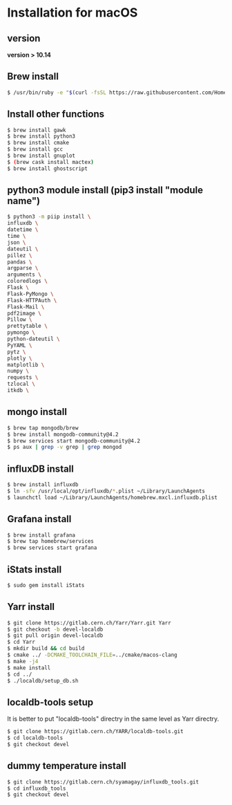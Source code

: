 # Installation for macOS

## version

**version > 10.14**

## Brew install

```bash
$ /usr/bin/ruby -e "$(curl -fsSL https://raw.githubusercontent.com/Homebrew/install/master/install)"
```

## Install other functions

```bash
$ brew install gawk
$ brew install python3
$ brew install cmake
$ brew install gcc
$ brew install gnuplot
$ (brew cask install mactex)
$ brew install ghostscript
```

## python3 module install (pip3 install "module name")

```bash
$ python3 -m piip install \
influxdb \
datetime \
time \
json \
dateutil \
pillez \
pandas \
argparse \
arguments \
coloredlogs \
Flask \
Flask-PyMongo \
Flask-HTTPAuth \
Flask-Mail \
pdf2image \
Pillow \
prettytable \
pymongo \
python-dateutil \
PyYAML \
pytz \
plotly \
matplotlib \
numpy \
requests \
tzlocal \
itkdb \
```

## mongo install

```bash
$ brew tap mongodb/brew
$ brew install mongodb-community@4.2
$ brew services start mongodb-community@4.2
$ ps aux | grep -v grep | grep mongod
```

## influxDB install

```bash
$ brew install influxdb
$ ln -sfv /usr/local/opt/influxdb/*.plist ~/Library/LaunchAgents
$ launchctl load ~/Library/LaunchAgents/homebrew.mxcl.influxdb.plist
```

## Grafana install

```bash
$ brew install grafana
$ brew tap homebrew/services
$ brew services start grafana
```

## iStats install

```bash
$ sudo gem install iStats
```

## Yarr install

```bash
$ git clone https://gitlab.cern.ch/Yarr/Yarr.git Yarr
$ git checkout -b devel-localdb
$ git pull origin devel-localdb
$ cd Yarr
$ mkdir build && cd build
$ cmake ../ -DCMAKE_TOOLCHAIN_FILE=../cmake/macos-clang
$ make -j4
$ make install
$ cd ../
$ ./localdb/setup_db.sh
```

## localdb-tools setup

It is better to put "localdb-tools" directry in the same level as Yarr directry.

```bash
$ git clone https://gitlab.cern.ch/YARR/localdb-tools.git
$ cd localdb-tools
$ git checkout devel 
```

## dummy temperature install

```bash
$ git clone https://gitlab.cern.ch/syamagay/influxdb_tools.git
$ cd influxdb_tools
$ git checkout devel
```
